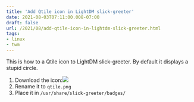 ```yaml
---
title: 'Add Qtile icon in LightDM slick-greeter'
date: 2021-08-03T07:11:00.008-07:00
draft: false
url: /2021/08/add-qtile-icon-in-lightdm-slick-greeter.html
tags: 
- linux
- twm
---
```


This is how to a Qtile icon to LightDM slick-greeter. By default it displays a stupid circle.

1.  Download the icon:[![](https://1.bp.blogspot.com/-uJs5oKgj-mw/YQlOQng1HUI/AAAAAAAAK8s/Q2qZg7HgVrU5vlhnQBOft5RHVCokju9-gCLcBGAsYHQ/s0/icon.png)](https://1.bp.blogspot.com/-uJs5oKgj-mw/YQlOQng1HUI/AAAAAAAAK8s/Q2qZg7HgVrU5vlhnQBOft5RHVCokju9-gCLcBGAsYHQ/s22/icon.png)
2.  Rename it to `qtile.png`
3.  Place it in `/usr/share/slick-greeter/badges/`
